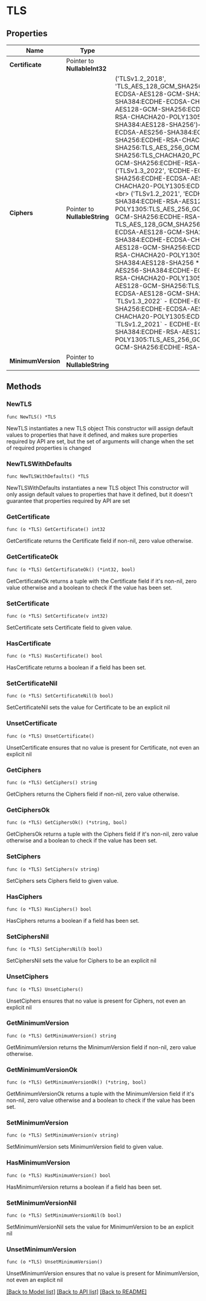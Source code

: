 # TLS

## Properties

Name | Type | Description | Notes
------------ | ------------- | ------------- | -------------
**Certificate** | Pointer to **NullableInt32** |  | [optional] 
**Ciphers** | Pointer to **NullableString** | (&#39;TLSv1.2_2018&#39;, &#39;TLS_AES_128_GCM_SHA256:TLS_AES_256_GCM_SHA384:TLS_CHACHA20_POLY1305_SHA256:ECDHE-ECDSA-AES128-GCM-SHA256:ECDHE-ECDSA-AES128-SHA256:ECDHE-ECDSA-AES256-GCM-SHA384:ECDHE-ECDSA-CHACHA20-POLY1305:ECDHE-ECDSA-AES256-SHA384:ECDHE-RSA-AES128-GCM-SHA256:ECDHE-RSA-AES128-SHA256:ECDHE-RSA-AES256-GCM-SHA384:ECDHE-RSA-CHACHA20-POLY1305:ECDHE-RSA-AES256-SHA384:AES128-GCM-SHA256:AES256-GCM-SHA384:AES128-SHA256&#39;)&lt;br&gt; (&#39;TLSv1.2_2019&#39;, &#39;ECDHE-ECDSA-CHACHA20-POLY1305:ECDHE-ECDSA-AES256-SHA384:ECDHE-ECDSA-AES256-GCM-SHA384:ECDHE-ECDSA-AES128-SHA256:ECDHE-RSA-CHACHA20-POLY1305:ECDHE-RSA-AES128-SHA256:TLS_AES_256_GCM_SHA384:ECDHE-RSA-AES128-GCM-SHA256:TLS_CHACHA20_POLY1305_SHA256:ECDHE-RSA-AES256-SHA384:ECDHE-ECDSA-AES128-GCM-SHA256:ECDHE-RSA-AES256-GCM-SHA384:TLS_AES_128_GCM_SHA256&#39;)&lt;br&gt; (&#39;TLSv1.3_2022&#39;, &#39;ECDHE-ECDSA-AES128-GCM-SHA256:ECDHE-RSA-AES128-GCM-SHA256:ECDHE-ECDSA-AES256-GCM-SHA384:ECDHE-RSA-AES256-GCM-SHA384:ECDHE-ECDSA-CHACHA20-POLY1305:ECDHE-RSA-CHACHA20-POLY1305:ECDHE-RSA-AES128-GCM-SHA256&#39;)&lt;br&gt; (&#39;TLSv1.2_2021&#39;, &#39;ECDHE-ECDSA-CHACHA20-POLY1305:ECDHE-ECDSA-AES256-GCM-SHA384:ECDHE-RSA-AES128-GCM-SHA256:ECDHE-RSA-CHACHA20-POLY1305:TLS_AES_256_GCM_SHA384:TLS_CHACHA20_POLY1305_SHA256:ECDHE-ECDSA-AES128-GCM-SHA256:ECDHE-RSA-AES256-GCM-SHA384:TLS_AES_128_GCM_SHA256&#39;)  * &#x60;TLSv1.2_2018&#x60; - TLS_AES_128_GCM_SHA256:TLS_AES_256_GCM_SHA384:TLS_CHACHA20_POLY1305_SHA256:ECDHE-ECDSA-AES128-GCM-SHA256:ECDHE-ECDSA-AES128-SHA256:ECDHE-ECDSA-AES256-GCM-SHA384:ECDHE-ECDSA-CHACHA20-POLY1305:ECDHE-ECDSA-AES256-SHA384:ECDHE-RSA-AES128-GCM-SHA256:ECDHE-RSA-AES128-SHA256:ECDHE-RSA-AES256-GCM-SHA384:ECDHE-RSA-CHACHA20-POLY1305:ECDHE-RSA-AES256-SHA384:AES128-GCM-SHA256:AES256-GCM-SHA384:AES128-SHA256 * &#x60;TLSv1.2_2019&#x60; - ECDHE-ECDSA-CHACHA20-POLY1305:ECDHE-ECDSA-AES256-SHA384:ECDHE-ECDSA-AES256-GCM-SHA384:ECDHE-ECDSA-AES128-SHA256:ECDHE-RSA-CHACHA20-POLY1305:ECDHE-RSA-AES128-SHA256:TLS_AES_256_GCM_SHA384:ECDHE-RSA-AES128-GCM-SHA256:TLS_CHACHA20_POLY1305_SHA256:ECDHE-RSA-AES256-SHA384:ECDHE-ECDSA-AES128-GCM-SHA256:ECDHE-RSA-AES256-GCM-SHA384:TLS_AES_128_GCM_SHA256 * &#x60;TLSv1.3_2022&#x60; - ECDHE-ECDSA-AES128-GCM-SHA256:ECDHE-RSA-AES128-GCM-SHA256:ECDHE-ECDSA-AES256-GCM-SHA384:ECDHE-RSA-AES256-GCM-SHA384:ECDHE-ECDSA-CHACHA20-POLY1305:ECDHE-RSA-CHACHA20-POLY1305:ECDHE-RSA-AES128-GCM-SHA256 * &#x60;TLSv1.2_2021&#x60; - ECDHE-ECDSA-CHACHA20-POLY1305:ECDHE-ECDSA-AES256-GCM-SHA384:ECDHE-RSA-AES128-GCM-SHA256:ECDHE-RSA-CHACHA20-POLY1305:TLS_AES_256_GCM_SHA384:TLS_CHACHA20_POLY1305_SHA256:ECDHE-ECDSA-AES128-GCM-SHA256:ECDHE-RSA-AES256-GCM-SHA384:TLS_AES_128_GCM_SHA256 | [optional] 
**MinimumVersion** | Pointer to **NullableString** |  | [optional] 

## Methods

### NewTLS

`func NewTLS() *TLS`

NewTLS instantiates a new TLS object
This constructor will assign default values to properties that have it defined,
and makes sure properties required by API are set, but the set of arguments
will change when the set of required properties is changed

### NewTLSWithDefaults

`func NewTLSWithDefaults() *TLS`

NewTLSWithDefaults instantiates a new TLS object
This constructor will only assign default values to properties that have it defined,
but it doesn't guarantee that properties required by API are set

### GetCertificate

`func (o *TLS) GetCertificate() int32`

GetCertificate returns the Certificate field if non-nil, zero value otherwise.

### GetCertificateOk

`func (o *TLS) GetCertificateOk() (*int32, bool)`

GetCertificateOk returns a tuple with the Certificate field if it's non-nil, zero value otherwise
and a boolean to check if the value has been set.

### SetCertificate

`func (o *TLS) SetCertificate(v int32)`

SetCertificate sets Certificate field to given value.

### HasCertificate

`func (o *TLS) HasCertificate() bool`

HasCertificate returns a boolean if a field has been set.

### SetCertificateNil

`func (o *TLS) SetCertificateNil(b bool)`

 SetCertificateNil sets the value for Certificate to be an explicit nil

### UnsetCertificate
`func (o *TLS) UnsetCertificate()`

UnsetCertificate ensures that no value is present for Certificate, not even an explicit nil
### GetCiphers

`func (o *TLS) GetCiphers() string`

GetCiphers returns the Ciphers field if non-nil, zero value otherwise.

### GetCiphersOk

`func (o *TLS) GetCiphersOk() (*string, bool)`

GetCiphersOk returns a tuple with the Ciphers field if it's non-nil, zero value otherwise
and a boolean to check if the value has been set.

### SetCiphers

`func (o *TLS) SetCiphers(v string)`

SetCiphers sets Ciphers field to given value.

### HasCiphers

`func (o *TLS) HasCiphers() bool`

HasCiphers returns a boolean if a field has been set.

### SetCiphersNil

`func (o *TLS) SetCiphersNil(b bool)`

 SetCiphersNil sets the value for Ciphers to be an explicit nil

### UnsetCiphers
`func (o *TLS) UnsetCiphers()`

UnsetCiphers ensures that no value is present for Ciphers, not even an explicit nil
### GetMinimumVersion

`func (o *TLS) GetMinimumVersion() string`

GetMinimumVersion returns the MinimumVersion field if non-nil, zero value otherwise.

### GetMinimumVersionOk

`func (o *TLS) GetMinimumVersionOk() (*string, bool)`

GetMinimumVersionOk returns a tuple with the MinimumVersion field if it's non-nil, zero value otherwise
and a boolean to check if the value has been set.

### SetMinimumVersion

`func (o *TLS) SetMinimumVersion(v string)`

SetMinimumVersion sets MinimumVersion field to given value.

### HasMinimumVersion

`func (o *TLS) HasMinimumVersion() bool`

HasMinimumVersion returns a boolean if a field has been set.

### SetMinimumVersionNil

`func (o *TLS) SetMinimumVersionNil(b bool)`

 SetMinimumVersionNil sets the value for MinimumVersion to be an explicit nil

### UnsetMinimumVersion
`func (o *TLS) UnsetMinimumVersion()`

UnsetMinimumVersion ensures that no value is present for MinimumVersion, not even an explicit nil

[[Back to Model list]](../README.md#documentation-for-models) [[Back to API list]](../README.md#documentation-for-api-endpoints) [[Back to README]](../README.md)


